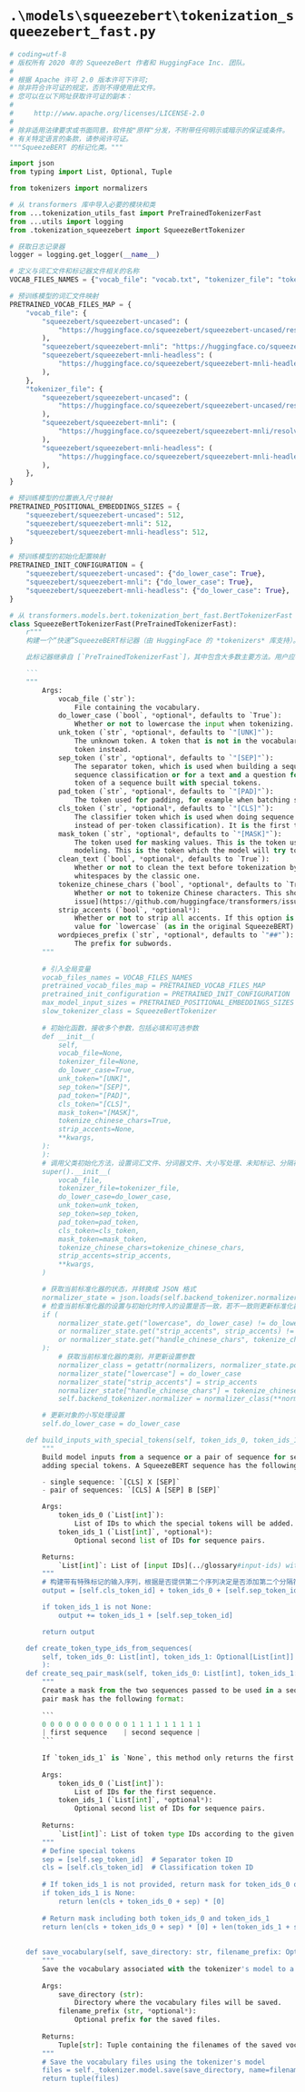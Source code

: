 # `.\models\squeezebert\tokenization_squeezebert_fast.py`

```py
# coding=utf-8
# 版权所有 2020 年的 SqueezeBert 作者和 HuggingFace Inc. 团队。
#
# 根据 Apache 许可 2.0 版本许可下许可;
# 除非符合许可证的规定，否则不得使用此文件。
# 您可以在以下网址获取许可证的副本：
#
#     http://www.apache.org/licenses/LICENSE-2.0
#
# 除非适用法律要求或书面同意，软件按"原样"分发，不附带任何明示或暗示的保证或条件。
# 有关特定语言的条款，请参阅许可证。
"""SqueezeBERT 的标记化类。"""

import json
from typing import List, Optional, Tuple

from tokenizers import normalizers

# 从 transformers 库中导入必要的模块和类
from ...tokenization_utils_fast import PreTrainedTokenizerFast
from ...utils import logging
from .tokenization_squeezebert import SqueezeBertTokenizer

# 获取日志记录器
logger = logging.get_logger(__name__)

# 定义与词汇文件和标记器文件相关的名称
VOCAB_FILES_NAMES = {"vocab_file": "vocab.txt", "tokenizer_file": "tokenizer.json"}

# 预训练模型的词汇文件映射
PRETRAINED_VOCAB_FILES_MAP = {
    "vocab_file": {
        "squeezebert/squeezebert-uncased": (
            "https://huggingface.co/squeezebert/squeezebert-uncased/resolve/main/vocab.txt"
        ),
        "squeezebert/squeezebert-mnli": "https://huggingface.co/squeezebert/squeezebert-mnli/resolve/main/vocab.txt",
        "squeezebert/squeezebert-mnli-headless": (
            "https://huggingface.co/squeezebert/squeezebert-mnli-headless/resolve/main/vocab.txt"
        ),
    },
    "tokenizer_file": {
        "squeezebert/squeezebert-uncased": (
            "https://huggingface.co/squeezebert/squeezebert-uncased/resolve/main/tokenizer.json"
        ),
        "squeezebert/squeezebert-mnli": (
            "https://huggingface.co/squeezebert/squeezebert-mnli/resolve/main/tokenizer.json"
        ),
        "squeezebert/squeezebert-mnli-headless": (
            "https://huggingface.co/squeezebert/squeezebert-mnli-headless/resolve/main/tokenizer.json"
        ),
    },
}

# 预训练模型的位置嵌入尺寸映射
PRETRAINED_POSITIONAL_EMBEDDINGS_SIZES = {
    "squeezebert/squeezebert-uncased": 512,
    "squeezebert/squeezebert-mnli": 512,
    "squeezebert/squeezebert-mnli-headless": 512,
}

# 预训练模型的初始化配置映射
PRETRAINED_INIT_CONFIGURATION = {
    "squeezebert/squeezebert-uncased": {"do_lower_case": True},
    "squeezebert/squeezebert-mnli": {"do_lower_case": True},
    "squeezebert/squeezebert-mnli-headless": {"do_lower_case": True},
}

# 从 transformers.models.bert.tokenization_bert_fast.BertTokenizerFast 复制的 SqueezeBERT 快速标记器类
class SqueezeBertTokenizerFast(PreTrainedTokenizerFast):
    r"""
    构建一个“快速”SqueezeBERT标记器（由 HuggingFace 的 *tokenizers* 库支持）。基于 WordPiece。

    此标记器继承自 [`PreTrainedTokenizerFast`]，其中包含大多数主要方法。用户应参考此超类以获取有关这些方法的更多信息。

    ```
    """
        Args:
            vocab_file (`str`):
                File containing the vocabulary.
            do_lower_case (`bool`, *optional*, defaults to `True`):
                Whether or not to lowercase the input when tokenizing.
            unk_token (`str`, *optional*, defaults to `"[UNK]"`):
                The unknown token. A token that is not in the vocabulary cannot be converted to an ID and is set to be this
                token instead.
            sep_token (`str`, *optional*, defaults to `"[SEP]"`):
                The separator token, which is used when building a sequence from multiple sequences, e.g. two sequences for
                sequence classification or for a text and a question for question answering. It is also used as the last
                token of a sequence built with special tokens.
            pad_token (`str`, *optional*, defaults to `"[PAD]"`):
                The token used for padding, for example when batching sequences of different lengths.
            cls_token (`str`, *optional*, defaults to `"[CLS]"`):
                The classifier token which is used when doing sequence classification (classification of the whole sequence
                instead of per-token classification). It is the first token of the sequence when built with special tokens.
            mask_token (`str`, *optional*, defaults to `"[MASK]"`):
                The token used for masking values. This is the token used when training this model with masked language
                modeling. This is the token which the model will try to predict.
            clean_text (`bool`, *optional*, defaults to `True`):
                Whether or not to clean the text before tokenization by removing any control characters and replacing all
                whitespaces by the classic one.
            tokenize_chinese_chars (`bool`, *optional*, defaults to `True`):
                Whether or not to tokenize Chinese characters. This should likely be deactivated for Japanese (see [this
                issue](https://github.com/huggingface/transformers/issues/328)).
            strip_accents (`bool`, *optional*):
                Whether or not to strip all accents. If this option is not specified, then it will be determined by the
                value for `lowercase` (as in the original SqueezeBERT).
            wordpieces_prefix (`str`, *optional*, defaults to `"##"`):
                The prefix for subwords.
        """
    
        # 引入全局变量
        vocab_files_names = VOCAB_FILES_NAMES
        pretrained_vocab_files_map = PRETRAINED_VOCAB_FILES_MAP
        pretrained_init_configuration = PRETRAINED_INIT_CONFIGURATION
        max_model_input_sizes = PRETRAINED_POSITIONAL_EMBEDDINGS_SIZES
        slow_tokenizer_class = SqueezeBertTokenizer
    
        # 初始化函数，接收多个参数，包括必填和可选参数
        def __init__(
            self,
            vocab_file=None,
            tokenizer_file=None,
            do_lower_case=True,
            unk_token="[UNK]",
            sep_token="[SEP]",
            pad_token="[PAD]",
            cls_token="[CLS]",
            mask_token="[MASK]",
            tokenize_chinese_chars=True,
            strip_accents=None,
            **kwargs,
        ):
        ):
        # 调用父类初始化方法，设置词汇文件、分词器文件、大小写处理、未知标记、分隔符标记、填充标记、类别标记、掩码标记、中文字符分词处理和重音处理等参数
        super().__init__(
            vocab_file,
            tokenizer_file=tokenizer_file,
            do_lower_case=do_lower_case,
            unk_token=unk_token,
            sep_token=sep_token,
            pad_token=pad_token,
            cls_token=cls_token,
            mask_token=mask_token,
            tokenize_chinese_chars=tokenize_chinese_chars,
            strip_accents=strip_accents,
            **kwargs,
        )

        # 获取当前标准化器的状态，并转换成 JSON 格式
        normalizer_state = json.loads(self.backend_tokenizer.normalizer.__getstate__())
        # 检查当前标准化器的设置与初始化时传入的设置是否一致，若不一致则更新标准化器
        if (
            normalizer_state.get("lowercase", do_lower_case) != do_lower_case
            or normalizer_state.get("strip_accents", strip_accents) != strip_accents
            or normalizer_state.get("handle_chinese_chars", tokenize_chinese_chars) != tokenize_chinese_chars
        ):
            # 获取当前标准化器的类别，并更新设置参数
            normalizer_class = getattr(normalizers, normalizer_state.pop("type"))
            normalizer_state["lowercase"] = do_lower_case
            normalizer_state["strip_accents"] = strip_accents
            normalizer_state["handle_chinese_chars"] = tokenize_chinese_chars
            self.backend_tokenizer.normalizer = normalizer_class(**normalizer_state)

        # 更新对象的小写处理设置
        self.do_lower_case = do_lower_case

    def build_inputs_with_special_tokens(self, token_ids_0, token_ids_1=None):
        """
        Build model inputs from a sequence or a pair of sequence for sequence classification tasks by concatenating and
        adding special tokens. A SqueezeBERT sequence has the following format:

        - single sequence: `[CLS] X [SEP]`
        - pair of sequences: `[CLS] A [SEP] B [SEP]`

        Args:
            token_ids_0 (`List[int]`):
                List of IDs to which the special tokens will be added.
            token_ids_1 (`List[int]`, *optional*):
                Optional second list of IDs for sequence pairs.

        Returns:
            `List[int]`: List of [input IDs](../glossary#input-ids) with the appropriate special tokens.
        """
        # 构建带有特殊标记的输入序列，根据是否提供第二个序列决定是否添加第二个分隔符标记
        output = [self.cls_token_id] + token_ids_0 + [self.sep_token_id]

        if token_ids_1 is not None:
            output += token_ids_1 + [self.sep_token_id]

        return output

    def create_token_type_ids_from_sequences(
        self, token_ids_0: List[int], token_ids_1: Optional[List[int]] = None
        ):
    def create_seq_pair_mask(self, token_ids_0: List[int], token_ids_1: Optional[List[int]] = None) -> List[int]:
        """
        Create a mask from the two sequences passed to be used in a sequence-pair classification task. A SqueezeBERT sequence
        pair mask has the following format:
    
        ```
        0 0 0 0 0 0 0 0 0 0 0 1 1 1 1 1 1 1 1 1
        | first sequence    | second sequence |
        ```
    
        If `token_ids_1` is `None`, this method only returns the first portion of the mask (0s).
    
        Args:
            token_ids_0 (`List[int]`):
                List of IDs for the first sequence.
            token_ids_1 (`List[int]`, *optional*):
                Optional second list of IDs for sequence pairs.
    
        Returns:
            `List[int]`: List of token type IDs according to the given sequence(s). 0 represents the first sequence, and 1 represents the second sequence.
        """
        # Define special tokens
        sep = [self.sep_token_id]  # Separator token ID
        cls = [self.cls_token_id]  # Classification token ID
    
        # If token_ids_1 is not provided, return mask for token_ids_0 only
        if token_ids_1 is None:
            return len(cls + token_ids_0 + sep) * [0]
    
        # Return mask including both token_ids_0 and token_ids_1
        return len(cls + token_ids_0 + sep) * [0] + len(token_ids_1 + sep) * [1]
    
    
    def save_vocabulary(self, save_directory: str, filename_prefix: Optional[str] = None) -> Tuple[str]:
        """
        Save the vocabulary associated with the tokenizer's model to a specified directory.
    
        Args:
            save_directory (str):
                Directory where the vocabulary files will be saved.
            filename_prefix (str, *optional*):
                Optional prefix for the saved files.
    
        Returns:
            Tuple[str]: Tuple containing the filenames of the saved vocabulary files.
        """
        # Save the vocabulary files using the tokenizer's model
        files = self._tokenizer.model.save(save_directory, name=filename_prefix)
        return tuple(files)
```